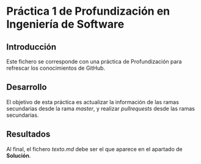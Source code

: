 # Práctica 1 de Profundización en Ingeniería de Software

## Introducción

Este fichero se corresponde con una práctica de Profundización para refrescar los conocimientos de GitHub.

## Desarrollo

El objetivo de esta práctica es actualizar la información de las ramas secundarias desde la rama *master*, y realizar *pullrequests* desde las ramas secundarias.

## Resultados

Al final, el fichero *texto.md* debe ser el que aparece en el apartado de **Solución**.